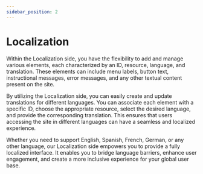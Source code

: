 ```yaml
---
sidebar_position: 2
---
```


# Localization

Within the Localization side, you have the flexibility to add and manage various elements, each characterized by an ID, resource, language, and translation. These elements can include menu labels, button text, instructional messages, error messages, and any other textual content present on the site.

By utilizing the Localization side, you can easily create and update translations for different languages. You can associate each element with a specific ID, choose the appropriate resource, select the desired language, and provide the corresponding translation. This ensures that users accessing the site in different languages can have a seamless and localized experience.

Whether you need to support English, Spanish, French, German, or any other language, our Localization side empowers you to provide a fully localized interface. It enables you to bridge language barriers, enhance user engagement, and create a more inclusive experience for your global user base.